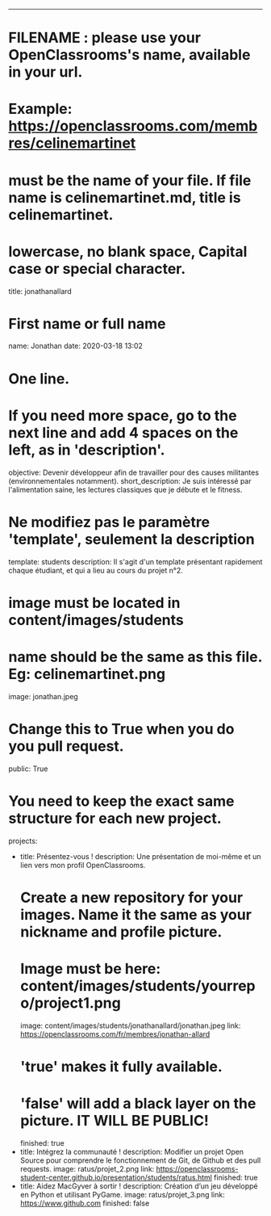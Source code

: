 ---

# FILENAME : please use your OpenClassrooms's name, available in your url.
# Example: https://openclassrooms.com/membres/celinemartinet
# must be the name of your file. If file name is celinemartinet.md, title is celinemartinet.
# lowercase, no blank space, Capital case or special character.
title: jonathanallard

# First name or full name
name: Jonathan
date: 2020-03-18 13:02

# One line.
# If you need more space, go to the next line and add 4 spaces on the left, as in 'description'.
objective: Devenir développeur afin de travailler pour des causes militantes (environnementales notamment).
short_description: Je suis intéressé par l'alimentation saine, les lectures classiques que je débute et le fitness.

# Ne modifiez pas le paramètre 'template', seulement la description
template: students
description:
    Il s'agit d'un template présentant rapidement chaque étudiant,
    et qui a lieu au cours du projet n°2.

# image must be located in content/images/students
# name should be the same as this file. Eg: celinemartinet.png
image: jonathan.jpeg

# Change this to True when you do you pull request.
public: True

# You need to keep the exact same structure for each new project.
projects:
  - title: Présentez-vous !
    description: Une présentation de moi-même et un lien vers mon profil OpenClassrooms.
    # Create a new repository for your images. Name it the same as your nickname and profile picture.
    # Image must be here: content/images/students/yourrepo/project1.png
    image: content/images/students/jonathanallard/jonathan.jpeg
    link: https://openclassrooms.com/fr/membres/jonathan-allard
    # 'true' makes it fully available.
    # 'false' will add a black layer on the picture. IT WILL BE PUBLIC!
    finished: true
  - title: Intégrez la communauté !
    description: Modifier un projet Open Source pour comprendre le fonctionnement de Git, de Github et des pull requests. 
    image: ratus/projet_2.png
    link: https://openclassrooms-student-center.github.io/presentation/students/ratus.html
    finished: true
  - title: Aidez MacGyver à sortir !
    description: Création d’un jeu développé en Python et utilisant PyGame.
    image: ratus/projet_3.png
    link: https://www.github.com
    finished: false